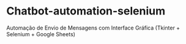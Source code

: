 # Chatbot-automation-selenium
Automação de Envio de Mensagens com Interface Gráfica (Tkinter + Selenium + Google Sheets)
